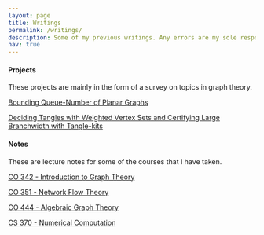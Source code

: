 ```yaml
---
layout: page
title: Writings
permalink: /writings/
description: Some of my previous writings. Any errors are my sole responsibility.
nav: true
---
```


#### Projects

These projects are mainly in the form of a survey on topics in graph theory.

[Bounding Queue-Number of Planar Graphs](https://www.dropbox.com/s/y8q174d2g4huupv/lec_notes.pdf?dl=0)

[Deciding Tangles with Weighted Vertex Sets and Certifying Large Branchwidth with Tangle-kits](https://www.dropbox.com/s/y5kkn2lo4qlao34/main.pdf?dl=0)

<!-- A graph-theoretic approach to finding block and linear code bounds -->

#### Notes

These are lecture notes for some of the courses that I have taken.

[CO 342 - Introduction to Graph Theory](https://www.dropbox.com/s/5b41z4mw6cvdnuu/notes.pdf?dl=0)

[CO 351 - Network Flow Theory](https://www.dropbox.com/s/45cijhw464srxl9/notes.pdf?dl=0)

[CO 444 - Algebraic Graph Theory](https://www.dropbox.com/s/pb79w5jjwhqf82m/note.pdf?dl=0)

<!-- CO 331 - Coding Theory [[Link](https://www.dropbox.com/s/y5kkn2lo4qlao34/main.pdf?dl=0)] -->

[CS 370 - Numerical Computation](https://www.dropbox.com/s/oj0ttm2hgycggak/notes.pdf?dl=0)

